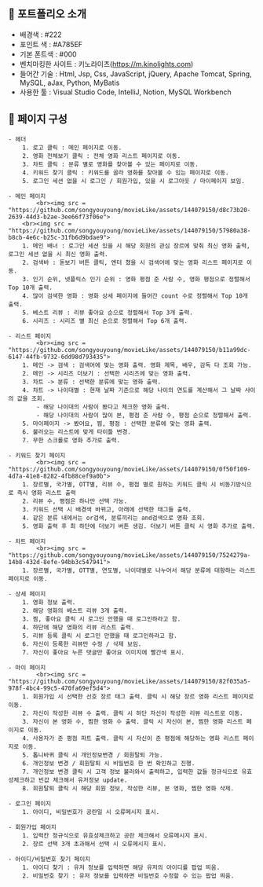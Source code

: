 ## 🐻 포트폴리오 소개
   - 배경색 : #222
   - 포인트 색 : #A785EF
   - 기본 폰트색 : #000
   - 벤치마킹한 사이트 : 키노라이츠(https://m.kinolights.com)
   - 들어간 기술 : Html, Jsp, Css, JavaScript, jQuery, Apache Tomcat, Spring, MySQL, aJax, Python, MyBatis
   - 사용한 툴 : Visual Studio Code, IntelliJ, Notion, MySQL Workbench

## 🐹 페이지 구성
	- 헤더
		1. 로고 클릭 : 메인 페이지로 이동.
		2. 영화 전체보기 클릭 : 전체 영화 리스트 페이지로 이동.
		3. 차트 클릭 : 분류 별로 영화를 찾아볼 수 있는 페이지로 이동.
		4. 키워드 찾기 클릭 : 키워드를 골라 영화를 찾아볼 수 있는 페이지로 이동.
		5. 로그인 세션 없을 시 로그인 / 회원가입, 있을 시 로그아웃 / 마이페이지 보임.

   	- 메인 페이지
        	<br><img src = "https://github.com/songyouyoung/movieLike/assets/144079150/d8c73b20-2639-44d3-b2ae-3ee66f73f06e">
		<br><img src = "https://github.com/songyouyoung/movieLike/assets/144079150/57980a38-b8cb-4e6c-b25c-31fb6d9bdae9">
		1. 메인 배너 : 로그인 세션 있을 시 해당 회원의 관심 장르에 맞춰 최신 영화 출력, 로그인 세션 없을 시 최신 영화 출력.
		2. 검색바 : 돋보기 버튼 클릭, 엔터 쳤을 시 검색어에 맞는 영화 리스트 페이지로 이동.
		3. 인기 순위, 넷플릭스 인기 순위 : 영화 평점 준 사람 수, 영화 평점으로 정렬해서 Top 10개 출력.
		4. 많이 검색한 영화 : 영화 상세 페이지에 들어간 count 수로 정렬해서 Top 10개 출력.
		5. 베스트 리뷰 : 리뷰 좋아요 순으로 정렬해서 Top 3개 출력.
		6. 시리즈 : 시리즈 별 최신 순으로 정렬해서 Top 6개 출력.

   	- 리스트 페이지
	     	<br><img src = "https://github.com/songyouyoung/movieLike/assets/144079150/b11a99dc-6147-44fb-9732-6dd98d793435">
		1. 메인 -> 검색 : 검색어에 맞는 영화 출력. 영화 제목, 배우, 감독 다 조회 가능. 
		2. 메인 -> 시리즈 더보기 : 선택한 시리즈에 맞는 영화 출력. 
		3. 차트 -> 분류 : 선택한 분류에 맞는 영화 출력. 
		4. 차트 -> 나이대별 : 현재 날짜 기준으로 해당 나이의 연도를 계산해서 그 날짜 사이의 값을 조회.
   			- 해당 나이대의 사람이 봤다고 체크한 영화 출력. 
			- 해당 나이대의 사람이 많이 본, 평점 준 사람 수, 평점 순으로 정렬해서 출력.
		5. 마이페이지 -> 봤어요, 찜, 평점 : 선택한 분류에 맞는 영화 출력. 
		6. 불러오는 리스트에 맞게 타이틀 변경.
		7. 무한 스크롤로 영화 추가로 출력. 

   	- 키워드 찾기 페이지
     		<br><img src = "https://github.com/songyouyoung/movieLike/assets/144079150/0f50f109-4d7a-41e8-8282-4fb88cef9a0b">
		1. 장르별, 국가별, OTT별, 리뷰 수, 평점 별로 원하는 키워드 클릭 시 비동기방식으로 즉시 영화 리스트 출력
		2. 리뷰 수, 평점은 하나만 선택 가능. 
		3. 키워드 선택 시 배경색 바뀌고, 아래에 선택한 태그들 출력. 
		4. 같은 분류 내에서는 or검색, 분류끼리는 and검색으로 영화 조회. 
		5. 영화 출력 후 최 하단에 더보기 버튼 생김. 더보기 버튼 클릭 시 영화 추가로 출력. 

   	- 차트 페이지
	     	<br><img src = "https://github.com/songyouyoung/movieLike/assets/144079150/7524279a-14b8-432d-8efe-94bb3c547941">
		1. 장르별, 국가별, OTT별, 연도별, 나이대별로 나누어서 해당 분류에 대항하는 리스트 페이지로 이동. 

   	- 상세 페이지
		1. 영화 정보 출력. 
		2. 해당 영화의 베스트 리뷰 3개 출력. 
		3. 찜, 좋아요 클릭 시 로그인 안했을 때 로그인하라고 함. 
		4. 하단에 해당 영화의 리뷰 리스트 출력. 
		5. 리뷰 등록 클릭 시 로그인 안했을 때 로그인하라고 함.
		6. 자신이 등록한 리뷰만 수정 / 삭제 보임. 
		7. 자신이 좋아요 누른 댓글만 좋아요 이미지에 빨간색 표시. 

   	- 마이 페이지
	     	<br><img src = "https://github.com/songyouyoung/movieLike/assets/144079150/82f035a5-978f-4bc4-99c5-470fa69ef5d4">
		1. 회원가입 시 선택한 선호 장르 태그 출력. 클릭 시 해당 장르 영화 리스트 페이지로 이동.
		2. 자신이 작성한 리뷰 수 출력. 클릭 시 하단 자신이 작성한 리뷰 리스트로 이동.
		3. 자신이 본 영화 수, 찜한 영화 수 출력. 클릭 시 자신이 본, 찜한 영화 리스트 페이지로 이동. 
		4. 사용자가 준 평점 파트 출력. 클릭 시 자신이 준 평점에 해당하는 영화 리스트 페이지로 이동. 
		5. 톱니바퀴 클릭 시 개인정보변경 / 회원탈퇴 가능. 
		6. 개인정보 변경 / 회원탈퇴 시 비밀번호 한 번 확인하고 진행. 
		7. 개인정보 변경 클릭 시 고객 정보 불러와서 출력하고, 입력한 값들 정규식으로 유효성체크하고 빈값 체크해서 유저정보 update. 
		8. 회원탈퇴 클릭 시 해당 회원 정보, 작성한 리뷰, 본 영화, 찜한 영화 삭제. 

	- 로그인 페이지
		1. 아이디, 비밀번호가 공란일 시 오류메시지 표시.

	- 회원가입 페이지
		1. 입력칸 정규식으로 유효성체크하고 공란 체크해서 오류메시지 표시.
		2. 장르 선택 3개 초과해서 선택 시 오류메시지 표시.

	- 아이디/비밀번호 찾기 페이지
		1. 아이디 찾기 : 유저 정보를 입력하면 해당 유저의 아이디를 팝업 띄움.
		2. 비밀번호 찾기 : 유저 정보를 입력하면 비밀번호 수정할 수 있는 팝업 띄움.
